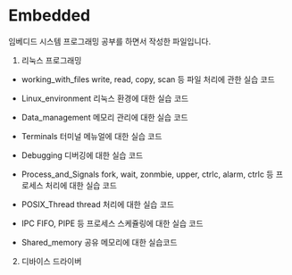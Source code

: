 # Embedded

임베디드 시스템 프로그래밍 공부를 하면서 작성한 파일입니다.

1. 리눅스 프로그래밍
 - working_with_files
 write, read, copy, scan 등 파일 처리에 관한 실습 코드
 
 - Linux_environment
 리눅스 환경에 대한 실습 코드
 
 - Data_management
 메모리 관리에 대한 실습 코드
 
 - Terminals
 터미널 메뉴얼에 대한 실습 코드
 
 - Debugging
 디버깅에 대한 실습 코드
 
 - Process_and_Signals
 fork, wait, zonmbie, upper, ctrlc, alarm, ctrlc 등 프로세스 처리에 대한 실습 코드
 
 - POSIX_Thread
 thread 처리에 대한 실습 코드
 
 - IPC
 FIFO, PIPE 등 프로세스 스케쥴링에 대한 실습 코드
 
 - Shared_memory
 공유 메모리에 대한 실습코드
 
2. 디바이스 드라이버

